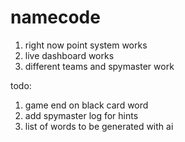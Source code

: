 # namecode
1) right now point system works
2) live dashboard works
3) different teams and spymaster work


todo:
1) game end on black card word
2) add spymaster log for hints
3) list of words to be generated with ai

